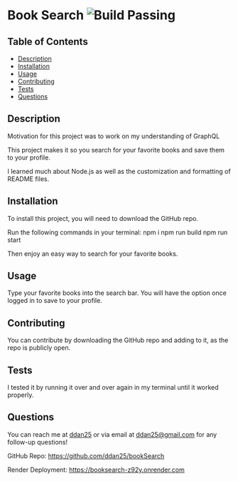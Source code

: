 # Book Search ![Build Passing](https://img.shields.io/badge/Build_Passing-green)

## Table of Contents
- [Description](#description)
- [Installation](#installation)
- [Usage](#usage)
- [Contributing](#contributing)
- [Tests](#tests)
- [Questions](#questions)

## Description
Motivation for this project was to work on my understanding of GraphQL 

This project makes it so you search for your favorite books and save them to your profile.

I learned much about Node.js as well as the customization and formatting of README files.

## Installation
To install this project, you will need to download the GitHub repo.

Run the following commands in your terminal:
npm i
npm run build
npm run start

Then enjoy an easy way to search for your favorite books.

## Usage
Type your favorite books into the search bar. You will have the option once logged in to save to your profile.

## Contributing
You can contribute by downloading the GitHub repo and adding to it, as the repo is publicly open.

## Tests
I tested it by running it over and over again in my terminal until it worked properly.

## Questions
You can reach me at [ddan25](https://github.com/ddan25) or via email at ddan25@gmail.com for any follow-up questions!

GitHub Repo: https://github.com/ddan25/bookSearch

Render Deployment: https://booksearch-z92y.onrender.com